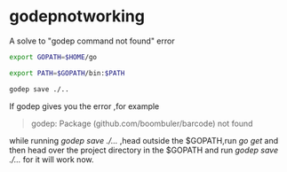 # godepnotworking
A solve to "godep command not found" error


```bash
export GOPATH=$HOME/go

export PATH=$GOPATH/bin:$PATH

godep save ./..
```

If godep gives you the error ,for example
> godep: Package (github.com/boombuler/barcode) not found

while running *godep save ./...* ,head outside the $GOPATH,run *go get <package-name>* and then head over the project directory in the $GOPATH and run *godep save ./...* for it will work now.
